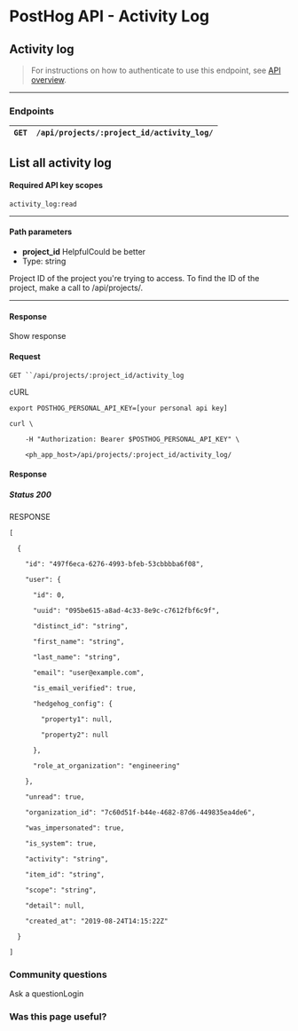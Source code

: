 # PostHog API - Activity Log

## Activity log

> For instructions on how to authenticate to use this endpoint, see [API overview](/docs/api/overview).

---

### Endpoints

| `GET` | `/api/projects/:project_id/activity_log/` |
|---|---|

## List all activity log

#### Required API key scopes

`activity_log:read`

---

#### Path parameters

* **project_id**
  HelpfulCould be better
* Type: string

Project ID of the project you're trying to access. To find the ID of the project, make a call to /api/projects/.

---

#### Response

Show response

#### Request

`GET ``/api/projects/:project_id/activity_log`

cURL

    export POSTHOG_PERSONAL_API_KEY=[your personal api key]

    curl \

        -H "Authorization: Bearer $POSTHOG_PERSONAL_API_KEY" \

        <ph_app_host>/api/projects/:project_id/activity_log/

#### Response

##### Status 200

RESPONSE

    [

      {

        "id": "497f6eca-6276-4993-bfeb-53cbbbba6f08",

        "user": {

          "id": 0,

          "uuid": "095be615-a8ad-4c33-8e9c-c7612fbf6c9f",

          "distinct_id": "string",

          "first_name": "string",

          "last_name": "string",

          "email": "user@example.com",

          "is_email_verified": true,

          "hedgehog_config": {

            "property1": null,

            "property2": null

          },

          "role_at_organization": "engineering"

        },

        "unread": true,

        "organization_id": "7c60d51f-b44e-4682-87d6-449835ea4de6",

        "was_impersonated": true,

        "is_system": true,

        "activity": "string",

        "item_id": "string",

        "scope": "string",

        "detail": null,

        "created_at": "2019-08-24T14:15:22Z"

      }

    ]

### Community questions

Ask a questionLogin

### Was this page useful?
